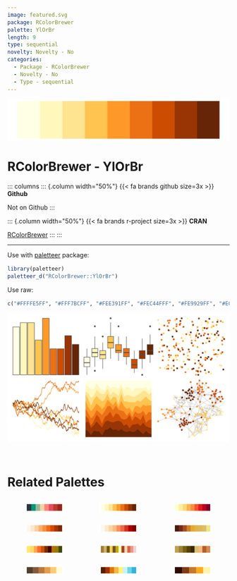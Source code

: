 ```yaml
---
image: featured.svg
package: RColorBrewer
palette: YlOrBr
length: 9
type: sequential
novelty: Novelty - No
categories:
  - Package - RColorBrewer
  - Novelty - No
  - Type - sequential
---
```


![](featured.svg)

# RColorBrewer - YlOrBr 

::: columns
::: {.column width="50%"}
{{< fa brands github size=3x >}}
**Github**

Not on Github
:::

::: {.column width="50%"}
{{< fa brands r-project size=3x >}}
**CRAN**

[RColorBrewer](https://CRAN.R-project.org/package=RColorBrewer)
:::
:::

<hr> 

Use with [paletteer](https://emilhvitfeldt.github.io/paletteer/) package:

```r
library(paletteer)
paletteer_d("RColorBrewer::YlOrBr")
```

Use raw:

```r
c("#FFFFE5FF", "#FFF7BCFF", "#FEE391FF", "#FEC44FFF", "#FE9929FF", "#EC7014FF", "#CC4C02FF", "#993404FF", "#662506FF")
``` 

![](examples.png) 

<br>

# Related Palettes

<div class="list" style="display: grid; grid-template-columns: auto auto auto;"> <figure class="figure">
<a href="../../awtools/a_palette/"> <img src="../../awtools/a_palette/featured.svg" style="width: 100%;" class="figure-img"></a>
</figure> <figure class="figure">
<a href="../../khroma/YlOrBr/"> <img src="../../khroma/YlOrBr/featured.svg" style="width: 100%;" class="figure-img"></a>
</figure> <figure class="figure">
<a href="../../RColorBrewer/YlOrRd/"> <img src="../../RColorBrewer/YlOrRd/featured.svg" style="width: 100%;" class="figure-img"></a>
</figure> <figure class="figure">
<a href="../../RColorBrewer/Oranges/"> <img src="../../RColorBrewer/Oranges/featured.svg" style="width: 100%;" class="figure-img"></a>
</figure> <figure class="figure">
<a href="../../RColorBrewer/OrRd/"> <img src="../../RColorBrewer/OrRd/featured.svg" style="width: 100%;" class="figure-img"></a>
</figure> <figure class="figure">
<a href="../../beyonce/X59/"> <img src="../../beyonce/X59/featured.svg" style="width: 100%;" class="figure-img"></a>
</figure> <figure class="figure">
<a href="../../werpals/halong/"> <img src="../../werpals/halong/featured.svg" style="width: 100%;" class="figure-img"></a>
</figure> <figure class="figure">
<a href="../../palettetown/staryu/"> <img src="../../palettetown/staryu/featured.svg" style="width: 100%;" class="figure-img"></a>
</figure> <figure class="figure">
<a href="../../palettetown/swinub/"> <img src="../../palettetown/swinub/featured.svg" style="width: 100%;" class="figure-img"></a>
</figure> <figure class="figure">
<a href="../../PNWColors/Mushroom/"> <img src="../../PNWColors/Mushroom/featured.svg" style="width: 100%;" class="figure-img"></a>
</figure> <figure class="figure">
<a href="../../MetBrewer/Homer1/"> <img src="../../MetBrewer/Homer1/featured.svg" style="width: 100%;" class="figure-img"></a>
</figure> <figure class="figure">
<a href="../../soilpalettes/durorthod/"> <img src="../../soilpalettes/durorthod/featured.svg" style="width: 100%;" class="figure-img"></a>
</figure> 
</div>
